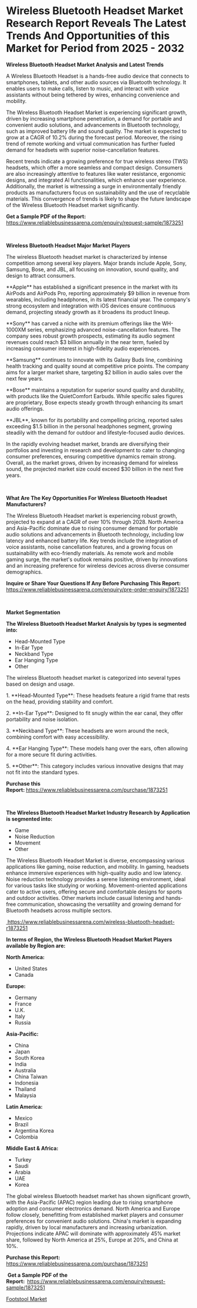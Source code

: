 <p><h1>Wireless Bluetooth Headset Market Research Report Reveals The Latest Trends And Opportunities of this Market for Period from 2025 - 2032</h1></p><p><strong>Wireless Bluetooth Headset Market Analysis and Latest Trends</strong></p>
<p><p>A Wireless Bluetooth Headset is a hands-free audio device that connects to smartphones, tablets, and other audio sources via Bluetooth technology. It enables users to make calls, listen to music, and interact with voice assistants without being tethered by wires, enhancing convenience and mobility.</p><p>The Wireless Bluetooth Headset Market is experiencing significant growth, driven by increasing smartphone penetration, a demand for portable and convenient audio solutions, and advancements in Bluetooth technology, such as improved battery life and sound quality. The market is expected to grow at a CAGR of 10.2% during the forecast period. Moreover, the rising trend of remote working and virtual communication has further fueled demand for headsets with superior noise-cancellation features.</p><p>Recent trends indicate a growing preference for true wireless stereo (TWS) headsets, which offer a more seamless and compact design. Consumers are also increasingly attentive to features like water resistance, ergonomic designs, and integrated AI functionalities, which enhance user experience. Additionally, the market is witnessing a surge in environmentally friendly products as manufacturers focus on sustainability and the use of recyclable materials. This convergence of trends is likely to shape the future landscape of the Wireless Bluetooth Headset market significantly.</p></p>
<p><strong>Get a Sample PDF of the Report:&nbsp;</strong> <a href="https://www.reliablebusinessarena.com/enquiry/request-sample/1873251?utm_campaign=2396&utm_medium=2&utm_source=Github&utm_content=ia&utm_term=04042025&utm_id=wireless-bluetooth-headset">https://www.reliablebusinessarena.com/enquiry/request-sample/1873251</a></p>
<p>&nbsp;</p>
<p><strong>Wireless Bluetooth Headset Major Market Players</strong></p>
<p><p>The wireless Bluetooth headset market is characterized by intense competition among several key players. Major brands include Apple, Sony, Samsung, Bose, and JBL, all focusing on innovation, sound quality, and design to attract consumers.</p><p>**Apple** has established a significant presence in the market with its AirPods and AirPods Pro, reporting approximately $9 billion in revenue from wearables, including headphones, in its latest financial year. The company's strong ecosystem and integration with iOS devices ensure continuous demand, projecting steady growth as it broadens its product lineup.</p><p>**Sony** has carved a niche with its premium offerings like the WH-1000XM series, emphasizing advanced noise-cancellation features. The company sees robust growth prospects, estimating its audio segment revenues could reach $3 billion annually in the near term, fueled by increasing consumer interest in high-fidelity audio experiences.</p><p>**Samsung** continues to innovate with its Galaxy Buds line, combining health tracking and quality sound at competitive price points. The company aims for a larger market share, targeting $2 billion in audio sales over the next few years.</p><p>**Bose** maintains a reputation for superior sound quality and durability, with products like the QuietComfort Earbuds. While specific sales figures are proprietary, Bose expects steady growth through enhancing its smart audio offerings.</p><p>**JBL**, known for its portability and compelling pricing, reported sales exceeding $1.5 billion in the personal headphones segment, growing steadily with the demand for outdoor and lifestyle-focused audio devices.</p><p>In the rapidly evolving headset market, brands are diversifying their portfolios and investing in research and development to cater to changing consumer preferences, ensuring competitive dynamics remain strong. Overall, as the market grows, driven by increasing demand for wireless sound, the projected market size could exceed $30 billion in the next five years.</p></p>
<p>&nbsp;</p>
<p><strong>What Are The Key Opportunities For Wireless Bluetooth Headset Manufacturers?</strong></p>
<p><p>The Wireless Bluetooth Headset market is experiencing robust growth, projected to expand at a CAGR of over 10% through 2028. North America and Asia-Pacific dominate due to rising consumer demand for portable audio solutions and advancements in Bluetooth technology, including low latency and enhanced battery life. Key trends include the integration of voice assistants, noise cancellation features, and a growing focus on sustainability with eco-friendly materials. As remote work and mobile gaming surge, the market's outlook remains positive, driven by innovations and an increasing preference for wireless devices across diverse consumer demographics.</p></p>
<p><strong>Inquire or Share Your Questions If Any Before Purchasing This Report:</strong> <a href="https://www.reliablebusinessarena.com/enquiry/pre-order-enquiry/1873251?utm_campaign=2396&utm_medium=2&utm_source=Github&utm_content=ia&utm_term=04042025&utm_id=wireless-bluetooth-headset">https://www.reliablebusinessarena.com/enquiry/pre-order-enquiry/1873251</a></p>
<p>&nbsp;</p>
<p><strong>Market Segmentation</strong></p>
<p><strong>The Wireless Bluetooth Headset Market Analysis by types is segmented into:</strong></p>
<p><ul><li>Head-Mounted Type</li><li>In-Ear Type</li><li>Neckband Type</li><li>Ear Hanging Type</li><li>Other</li></ul></p>
<p><p>The wireless Bluetooth headset market is categorized into several types based on design and usage. </p><p>1. **Head-Mounted Type**: These headsets feature a rigid frame that rests on the head, providing stability and comfort. </p><p>2. **In-Ear Type**: Designed to fit snugly within the ear canal, they offer portability and noise isolation.</p><p>3. **Neckband Type**: These headsets are worn around the neck, combining comfort with easy accessibility.</p><p>4. **Ear Hanging Type**: These models hang over the ears, often allowing for a more secure fit during activities.</p><p>5. **Other**: This category includes various innovative designs that may not fit into the standard types.</p></p>
<p><strong>Purchase this Report:&nbsp;</strong><a href="https://www.reliablebusinessarena.com/purchase/1873251?utm_campaign=2396&utm_medium=2&utm_source=Github&utm_content=ia&utm_term=04042025&utm_id=wireless-bluetooth-headset">https://www.reliablebusinessarena.com/purchase/1873251</a></p>
<p>&nbsp;</p>
<p><strong>The Wireless Bluetooth Headset Market Industry Research by Application is segmented into:</strong></p>
<p><ul><li>Game</li><li>Noise Reduction</li><li>Movement</li><li>Other</li></ul></p>
<p><p>The Wireless Bluetooth Headset Market is diverse, encompassing various applications like gaming, noise reduction, and mobility. In gaming, headsets enhance immersive experiences with high-quality audio and low latency. Noise reduction technology provides a serene listening environment, ideal for various tasks like studying or working. Movement-oriented applications cater to active users, offering secure and comfortable designs for sports and outdoor activities. Other markets include casual listening and hands-free communication, showcasing the versatility and growing demand for Bluetooth headsets across multiple sectors.</p></p>
<p><a href="https://www.reliablebusinessarena.com/wireless-bluetooth-headset-r1873251?utm_campaign=2396&utm_medium=2&utm_source=Github&utm_content=ia&utm_term=04042025&utm_id=wireless-bluetooth-headset">&nbsp;https://www.reliablebusinessarena.com/wireless-bluetooth-headset-r1873251</a></p>
<p><strong>In terms of Region, the Wireless Bluetooth Headset Market Players available by Region are:</strong></p>
<p>
    <p> <strong> North America: </strong>
        <ul>
            <li>United States</li>
            <li>Canada</li>
        </ul>
        </p> 
    <p> <strong> Europe: </strong>
        <ul>
            <li>Germany</li>
            <li>France</li>
            <li>U.K.</li>
            <li>Italy</li>
            <li>Russia</li>
        </ul>
        </p> 
    <p> <strong> Asia-Pacific: </strong>
        <ul>
            <li>China</li>
            <li>Japan</li>
            <li>South Korea</li>
            <li>India</li>
            <li>Australia</li>
            <li>China Taiwan</li>
            <li>Indonesia</li>
            <li>Thailand</li>
            <li>Malaysia</li>
        </ul>
        </p> 
    <p> <strong> Latin America: </strong>
        <ul>
            <li>Mexico</li>
            <li>Brazil</li>
            <li>Argentina Korea</li>
            <li>Colombia</li>
        </ul>
        </p> 
    <p> <strong> Middle East & Africa: </strong>
        <ul>
            <li>Turkey</li>
            <li>Saudi</li>
            <li>Arabia</li>
            <li>UAE</li>
            <li>Korea</li>
        </ul>
    </p>
    </p>
<p><p>The global wireless Bluetooth headset market has shown significant growth, with the Asia-Pacific (APAC) region leading due to rising smartphone adoption and consumer electronics demand. North America and Europe follow closely, benefitting from established market players and consumer preferences for convenient audio solutions. China's market is expanding rapidly, driven by local manufacturers and increasing urbanization. Projections indicate APAC will dominate with approximately 45% market share, followed by North America at 25%, Europe at 20%, and China at 10%.</p></p>
<p><strong>Purchase this Report: </strong><a href="https://www.reliablebusinessarena.com/purchase/1873251?utm_campaign=2396&utm_medium=2&utm_source=Github&utm_content=ia&utm_term=04042025&utm_id=wireless-bluetooth-headset">https://www.reliablebusinessarena.com/purchase/1873251</a></p>
<p>&nbsp;<strong>Get a Sample PDF of the Report:&nbsp;&nbsp;</strong><a href="https://www.reliablebusinessarena.com/enquiry/request-sample/1873251?utm_campaign=2396&utm_medium=2&utm_source=Github&utm_content=ia&utm_term=04042025&utm_id=wireless-bluetooth-headset">https://www.reliablebusinessarena.com/enquiry/request-sample/1873251</a></p>
<p><strong></strong></p>
<p><p><a href="https://github.com/gullattedenna/Market-Research-Report-List-1/blob/main/footstool-market.md?utm_campaign=2396&utm_medium=2&utm_source=Github&utm_content=ia&utm_term=04042025&utm_id=wireless-bluetooth-headset">Footstool Market</a></p></p>